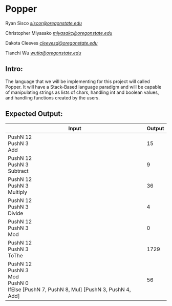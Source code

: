 # Popper

Ryan Sisco *siscor@oregonstate.edu*

Christopher Miyasako *miyasakc@oregonstate.edu*

Dakota Cleeves *cleevesd@oregonstate.edu*

Tianchi Wu *wutia@oregonstate.edu*

## Intro:
The language that we will be implementing for this project will 
called Popper. It will have a Stack-Based language paradigm and
will be capable of manipulating strings as lists of chars,
handling int and boolean values, and handling functions created
by the users.

## Expected Output:

| Input | Output |
| --- |---	|
| PushN 12 <br/> PushN 3 <br/> Add |15 |
| PushN 12 <br/> PushN 3 <br/> Subtract |9 |
| PushN 12 <br/> PushN 3 <br/> Multiply |36 |
| PushN 12 <br/> PushN 3 <br/> Divide |4 |
| PushN 12 <br/> PushN 3 <br/> Mod |0|
| PushN 12 <br/> PushN 3 <br/> ToThe |1729|
| PushN 12 <br/> PushN 3 <br/> Mod <br/> PushN 0 <br/> IfElse [PushN 7, PushN 8, Mul] [PushN 3, PushN 4, Add] <br/> |56|